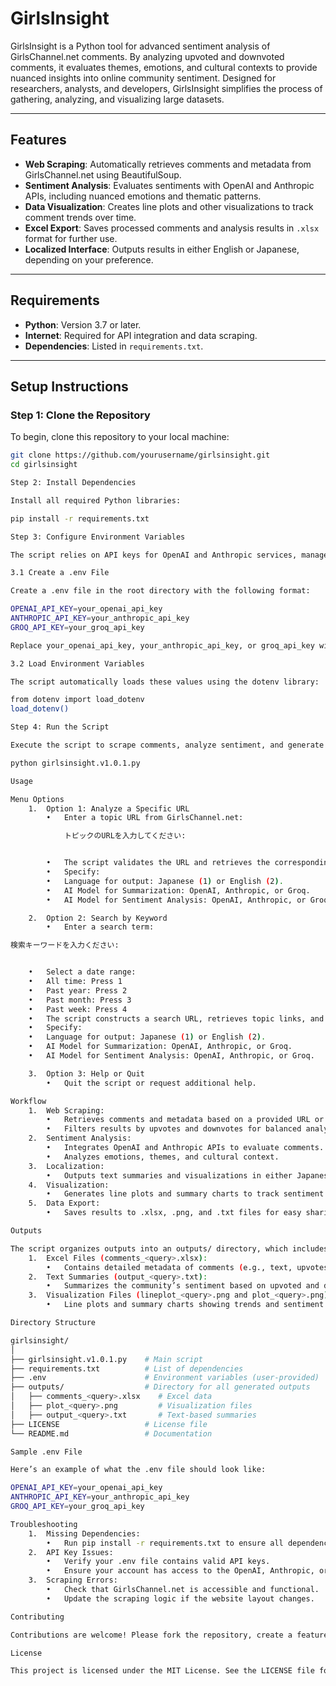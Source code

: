 # GirlsInsight

GirlsInsight is a Python tool for advanced sentiment analysis of GirlsChannel.net comments. By analyzing upvoted and downvoted comments, it evaluates themes, emotions, and cultural contexts to provide nuanced insights into online community sentiment. Designed for researchers, analysts, and developers, GirlsInsight simplifies the process of gathering, analyzing, and visualizing large datasets.

---

## Features
- **Web Scraping**: Automatically retrieves comments and metadata from GirlsChannel.net using BeautifulSoup.
- **Sentiment Analysis**: Evaluates sentiments with OpenAI and Anthropic APIs, including nuanced emotions and thematic patterns.
- **Data Visualization**: Creates line plots and other visualizations to track comment trends over time.
- **Excel Export**: Saves processed comments and analysis results in `.xlsx` format for further use.
- **Localized Interface**: Outputs results in either English or Japanese, depending on your preference.

---

## Requirements
- **Python**: Version 3.7 or later.
- **Internet**: Required for API integration and data scraping.
- **Dependencies**: Listed in `requirements.txt`.

---

## Setup Instructions

### Step 1: Clone the Repository
To begin, clone this repository to your local machine:
```bash
git clone https://github.com/yourusername/girlsinsight.git
cd girlsinsight

Step 2: Install Dependencies

Install all required Python libraries:

pip install -r requirements.txt

Step 3: Configure Environment Variables

The script relies on API keys for OpenAI and Anthropic services, managed securely through a .env file.

3.1 Create a .env File

Create a .env file in the root directory with the following format:

OPENAI_API_KEY=your_openai_api_key
ANTHROPIC_API_KEY=your_anthropic_api_key
GROQ_API_KEY=your_groq_api_key

Replace your_openai_api_key, your_anthropic_api_key, or groq_api_key with your actual API credentials.

3.2 Load Environment Variables

The script automatically loads these values using the dotenv library:

from dotenv import load_dotenv
load_dotenv()

Step 4: Run the Script

Execute the script to scrape comments, analyze sentiment, and generate outputs:

python girlsinsight.v1.0.1.py

Usage

Menu Options
	1.	Option 1: Analyze a Specific URL
		•	Enter a topic URL from GirlsChannel.net:

			トピックのURLを入力してください: 


		•	The script validates the URL and retrieves the corresponding comments for analysis.
		•	Specify:
		•	Language for output: Japanese (1) or English (2).
		•	AI Model for Summarization: OpenAI, Anthropic, or Groq.
		•	AI Model for Sentiment Analysis: OpenAI, Anthropic, or Groq.

	2.	Option 2: Search by Keyword
		•	Enter a search term:

検索キーワードを入力ください: 


	•	Select a date range:
	•	All time: Press 1
	•	Past year: Press 2
	•	Past month: Press 3
	•	Past week: Press 4
	•	The script constructs a search URL, retrieves topic links, and analyzes matching results.
	•	Specify:
	•	Language for output: Japanese (1) or English (2).
	•	AI Model for Summarization: OpenAI, Anthropic, or Groq.
	•	AI Model for Sentiment Analysis: OpenAI, Anthropic, or Groq.

	3.	Option 3: Help or Quit
		•	Quit the script or request additional help.

Workflow
	1.	Web Scraping:
		•	Retrieves comments and metadata based on a provided URL or search term.
		•	Filters results by upvotes and downvotes for balanced analysis.
	2.	Sentiment Analysis:
		•	Integrates OpenAI and Anthropic APIs to evaluate comments.
		•	Analyzes emotions, themes, and cultural context.
	3.	Localization:
		•	Outputs text summaries and visualizations in either Japanese or English.
	4.	Visualization:
		•	Generates line plots and summary charts to track sentiment trends.
	5.	Data Export:
		•	Saves results to .xlsx, .png, and .txt files for easy sharing.

Outputs

The script organizes outputs into an outputs/ directory, which includes:
	1.	Excel Files (comments_<query>.xlsx):
		•	Contains detailed metadata of comments (e.g., text, upvotes, downvotes, and date).
	2.	Text Summaries (output_<query>.txt):
		•	Summarizes the community’s sentiment based on upvoted and downvoted comments.
	3.	Visualization Files (lineplot_<query>.png and plot_<query>.png):
		•	Line plots and summary charts showing trends and sentiment scores.

Directory Structure

girlsinsight/
│
├── girlsinsight.v1.0.1.py    # Main script
├── requirements.txt          # List of dependencies
├── .env                      # Environment variables (user-provided)
├── outputs/                  # Directory for all generated outputs
│   ├── comments_<query>.xlsx    # Excel data
│   ├── plot_<query>.png         # Visualization files
│   ├── output_<query>.txt       # Text-based summaries
├── LICENSE                   # License file
└── README.md                 # Documentation

Sample .env File

Here’s an example of what the .env file should look like:

OPENAI_API_KEY=your_openai_api_key
ANTHROPIC_API_KEY=your_anthropic_api_key
GROQ_API_KEY=your_groq_api_key

Troubleshooting
	1.	Missing Dependencies:
		•	Run pip install -r requirements.txt to ensure all dependencies are installed.
	2.	API Key Issues:
		•	Verify your .env file contains valid API keys.
		•	Ensure your account has access to the OpenAI, Anthropic, or Groq APIs.
	3.	Scraping Errors:
		•	Check that GirlsChannel.net is accessible and functional.
		•	Update the scraping logic if the website layout changes.

Contributing

Contributions are welcome! Please fork the repository, create a feature branch, and submit a pull request.

License

This project is licensed under the MIT License. See the LICENSE file for more information.
